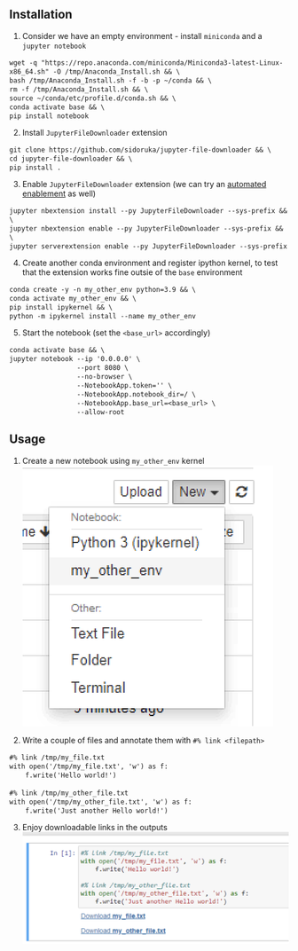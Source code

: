 ## Installation

1. Consider we have an empty environment - install `miniconda` and a `jupyter notebook`
```
wget -q "https://repo.anaconda.com/miniconda/Miniconda3-latest-Linux-x86_64.sh" -O /tmp/Anaconda_Install.sh && \
bash /tmp/Anaconda_Install.sh -f -b -p ~/conda && \
rm -f /tmp/Anaconda_Install.sh && \
source ~/conda/etc/profile.d/conda.sh && \
conda activate base && \
pip install notebook
```
2. Install `JupyterFileDownloader` extension
```
git clone https://github.com/sidoruka/jupyter-file-downloader && \
cd jupyter-file-downloader && \
pip install .
```

3. Enable `JupyterFileDownloader` extension (we can try an [automated enablement](https://jupyter-notebook.readthedocs.io/en/stable/examples/Notebook/Distributing%20Jupyter%20Extensions%20as%20Python%20Packages.html#Automatically-enabling-a-server-extension-and-nbextension) as well)
```
jupyter nbextension install --py JupyterFileDownloader --sys-prefix && \
jupyter nbextension enable --py JupyterFileDownloader --sys-prefix && \
jupyter serverextension enable --py JupyterFileDownloader --sys-prefix
```

4. Create another conda environment and register ipython kernel, to test that the extension works fine outsie of the `base` environment
```
conda create -y -n my_other_env python=3.9 && \
conda activate my_other_env && \
pip install ipykernel && \
python -m ipykernel install --name my_other_env
```

5. Start the notebook (set the `<base_url>` accordingly)
```
conda activate base && \
jupyter notebook --ip '0.0.0.0' \
                 --port 8080 \
                 --no-browser \
                 --NotebookApp.token='' \
                 --NotebookApp.notebook_dir=/ \
                 --NotebookApp.base_url=<base_url> \
                 --allow-root
```

## Usage

1. Create a new notebook using `my_other_env` kernel
![kernel](img/kernel.png)

2. Write a couple of files and annotate them with `#% link <filepath>`

```
#% link /tmp/my_file.txt
with open('/tmp/my_file.txt', 'w') as f:
    f.write('Hello world!')

#% link /tmp/my_other_file.txt
with open('/tmp/my_other_file.txt', 'w') as f:
    f.write('Just another Hello world!')
```

3. Enjoy downloadable links in the outputs
![kernel](img/links.png)